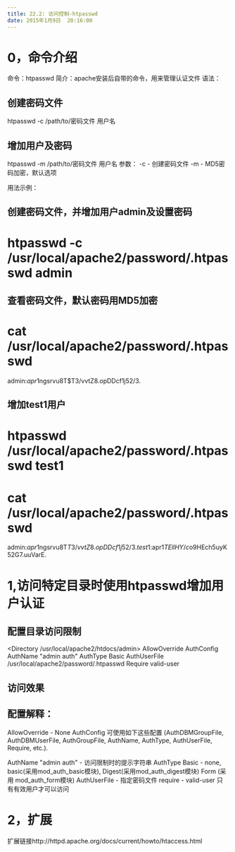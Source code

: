```yaml
---
title: 22.2: 访问控制-htpasswd
date: 2015年1月9日	 20:16:00
---
```

 
0，命令介绍
=============================================
命令：htpasswd
简介：apache安装后自带的命令，用来管理认证文件
语法：
## 创建密码文件
htpasswd -c /path/to/密码文件 用户名
 
## 增加用户及密码
htpasswd -m /path/to/密码文件 用户名
参数：
-c - 创建密码文件
-m - MD5密码加密，默认选项
 
用法示例：
## 创建密码文件，并增加用户admin及设置密码
# htpasswd -c /usr/local/apache2/password/.htpasswd admin
 
## 查看密码文件，默认密码用MD5加密
# cat /usr/local/apache2/password/.htpasswd
admin:$apr1$ngsrvu8T$T3/vvtZ8.opDDcf1j52/3.
 
## 增加test1用户
# htpasswd /usr/local/apache2/password/.htpasswd test1
# cat /usr/local/apache2/password/.htpasswd
admin:$apr1$ngsrvu8T$T3/vvtZ8.opDDcf1j52/3.
test1:$apr1$TEllHY/c$o9HEch5uyK52G7.uuVarE. 
1,访问特定目录时使用htpasswd增加用户认证
=============================================
## 配置目录访问限制
<Directory /usr/local/apache2/htdocs/admin>
    AllowOverride AuthConfig
    AuthName "admin auth"
    AuthType Basic
    AuthUserFile /usr/local/apache2/password/.htpasswd
    Require valid-user
</Directory>
 
## 访问效果

 
## 配置解释：
AllowOverride  - 
None
AuthConfig
可使用如下这些配置
(AuthDBMGroupFile, AuthDBMUserFile, AuthGroupFile, AuthName, AuthType, AuthUserFile, Require, etc.).
 
AuthName "admin auth" - 访问限制时的提示字符串
AuthType Basic - 
none,
basic(采用mod_auth_basic模块),
Digest(采用mod_auth_digest模块)
Form (采用 mod_auth_form模块)
AuthUserFile - 指定密码文件
require - 
valid-user 只有有效用户才可以访问
  
2，扩展
==============================================
扩展链接http://httpd.apache.org/docs/current/howto/htaccess.html
